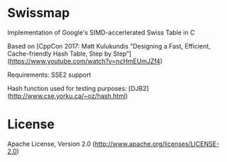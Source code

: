 # Swissmap

Implementation of Google's SIMD-accerlerated Swiss Table in C

Based on [CppCon 2017: Matt Kulukundis “Designing a Fast, Efficient, Cache-friendly Hash Table, Step by Step”] (https://www.youtube.com/watch?v=ncHmEUmJZf4)

Requirements: SSE2 support

Hash function used for testing purposes: [DJB2] (http://www.cse.yorku.ca/~oz/hash.html)

# License

Apache License, Version 2.0 (http://www.apache.org/licenses/LICENSE-2.0)
